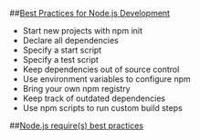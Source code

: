 ##[Best Practices for Node.js Development](https://devcenter.heroku.com/articles/node-best-practices#try-new-things)

- Start new projects with npm init
- Declare all dependencies
- Specify a start script
- Specify a test script
- Keep dependencies out of source control
- Use environment variables to configure npm
- Bring your own npm registry
- Keep track of outdated dependencies
- Use npm scripts to run custom build steps

##[Node.js require(s) best practices](http://www.mircozeiss.com/node-js-require-s-best-practices/)
